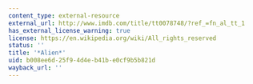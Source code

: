 ```yaml
---
content_type: external-resource
external_url: http://www.imdb.com/title/tt0078748/?ref_=fn_al_tt_1
has_external_license_warning: true
license: https://en.wikipedia.org/wiki/All_rights_reserved
status: ''
title: '*Alien*'
uid: b008ee6d-25f9-4d4e-b41b-e0cf9b5b821d
wayback_url: ''
---
```

